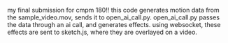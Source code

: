 my final submission for cmpm 180!! this code generates motion data from the sample_video.mov, sends it to open_ai_call.py. open_ai_call.py passes the data through an ai call, and generates effects. using websocket, these effects are sent to sketch.js, where they are overlayed on a video.
